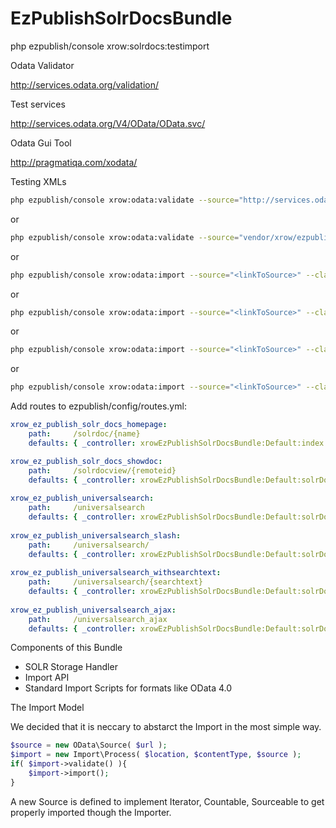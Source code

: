 EzPublishSolrDocsBundle
=======================

php ezpublish/console xrow:solrdocs:testimport


Odata Validator

http://services.odata.org/validation/

Test services

http://services.odata.org/V4/OData/OData.svc/

Odata Gui Tool

http://pragmatiqa.com/xodata/

Testing XMLs

```sh
php ezpublish/console xrow:odata:validate --source="http://services.odata.org/V4/OData/OData.svc/Products?\$top=20&\$format=atom"
```
or
```sh
php ezpublish/console xrow:odata:validate --source="vendor/xrow/ezpublish-solrdocs-bundle/Lib/c1test.xml"
```
or
```sh
php ezpublish/console xrow:odata:import --source="<linkToSource>" --class="s_branchenbuch" --offset=0 --limit=1000
```
or
```sh
php ezpublish/console xrow:odata:import --source="<linkToSource>" --class="s_veranstaltung" --offset=0 --limit=1000
```
or
```sh
php ezpublish/console xrow:odata:import --source="<linkToSource>" --class="s_marktplatz" --offset=0 --limit=1000
```
or
```sh
php ezpublish/console xrow:odata:import --source="<linkToSource>" --class="s_auto" --offset=0 --limit=1000
```

Add routes to ezpublish/config/routes.yml:

```yaml
xrow_ez_publish_solr_docs_homepage:
    path:     /solrdoc/{name}
    defaults: { _controller: xrowEzPublishSolrDocsBundle:Default:index }

xrow_ez_publish_solr_docs_showdoc:
    path:     /solrdocview/{remoteid}
    defaults: { _controller: xrowEzPublishSolrDocsBundle:Default:solrDocView }
    
xrow_ez_publish_universalsearch:
    path:     /universalsearch
    defaults: { _controller: xrowEzPublishSolrDocsBundle:Default:solrDocUniversalSearch }
    
xrow_ez_publish_universalsearch_slash:
    path:     /universalsearch/
    defaults: { _controller: xrowEzPublishSolrDocsBundle:Default:solrDocUniversalSearch }
    
xrow_ez_publish_universalsearch_withsearchtext:
    path:     /universalsearch/{searchtext}
    defaults: { _controller: xrowEzPublishSolrDocsBundle:Default:solrDocUniversalSearch }
    
xrow_ez_publish_universalsearch_ajax:
    path:     /universalsearch_ajax
    defaults: { _controller: xrowEzPublishSolrDocsBundle:Default:solrDocUniversalSearchAjax }
```

Components of this Bundle

* SOLR Storage Handler
* Import API
* Standard Import Scripts for formats like OData 4.0

The Import Model

We decided that it is neccary to abstarct the Import in the most simple way.

```php
$source = new OData\Source( $url );
$import = new Import\Process( $location, $contentType, $source );
if( $import->validate() ){
    $import->import();
}
```

A new Source is defined to implement Iterator, Countable, Sourceable to get properly imported though the Importer.
